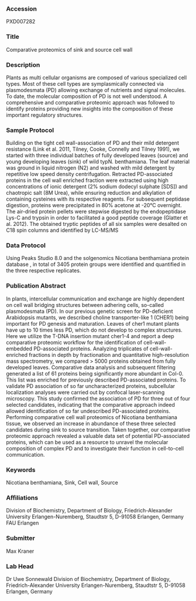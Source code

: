 ### Accession
PXD007282

### Title
Comparative proteomics of sink and source cell wall

### Description
Plants as multi cellular organisms are composed of various specialized cell types. Most of these cell types are symplasmically connected via plasmodesmata (PD) allowing exchange of nutrients and signal molecules. To date, the molecular composition of PD is not well understood. A comprehensive and comparative proteomic approach was followed to identify proteins providing new insights into the composition of these important regulatory structures.

### Sample Protocol
Building on the tight cell wall-association of PD and their mild detergent resistance (Link et al. 2011, Tilney, Cooke, Connelly and Tilney 1991), we started with three individual batches of fully developed leaves (source) and young developing leaves (sink) of wild typN. benthamiana. The leaf material was ground in liquid nitrogen (N2) and washed with mild detergent by repetitive low speed density centrifugation. Retracted PD-associated proteins in the cell wall enriched fraction were extracted using high concentrations of ionic detergent (2% sodium dodecyl sulphate [SDS]) and chaotropic salt (8M Urea), while ensuring reduction and alkylation of containing cysteines with its respective reagents. For subsequent peptidase digestion, proteins were precipitated in 80% acetone at -20°C overnight. The air-dried protein pellets were stepwise digested by the endopeptidase Lys-C and trypsin in order to facilitated a good peptide coverage (Glatter et al. 2012). The obtained tryptic peptides of all six samples were desalted on C18 spin columns and identified by LC-MS/MS

### Data Protocol
Using Peaks Studio 8.0 and the solgenomics Nicotiana benthamiana protein database , in total of 3405 protein groups were identified and quantified in the three respective replicates.

### Publication Abstract
In plants, intercellular communication and exchange are highly dependent on cell wall bridging structures between adhering cells, so-called plasmodesmata (PD). In our previous genetic screen for PD-deficient Arabidopsis mutants, we described choline transporter-like 1 (CHER1) being important for PD genesis and maturation. Leaves of cher1 mutant plants have up to 10 times less PD, which do not develop to complex structures. Here we utilize the T-DNA insertion mutant cher1-4 and report a deep comparative proteomic workflow for the identification of cell-wall-embedded PD-associated proteins. Analyzing triplicates of cell-wall-enriched fractions in depth by fractionation and quantitative high-resolution mass spectrometry, we compared &gt;&#xa0;5000 proteins obtained from fully developed leaves. Comparative data analysis and subsequent filtering generated a list of 61 proteins being significantly more abundant in Col-0. This list was enriched for previously described PD-associated proteins. To validate PD association of so far uncharacterized proteins, subcellular localization analyses were carried out by confocal laser-scanning microscopy. This study confirmed the association of PD for three out of four selected candidates, indicating that the comparative approach indeed allowed identification of so far undescribed PD-associated proteins. Performing comparative cell wall proteomics of Nicotiana benthamiana tissue, we observed an increase in abundance of these three selected candidates during sink to source transition. Taken together, our comparative proteomic approach revealed a valuable data set of potential PD-associated proteins, which can be used as a resource to unravel the molecular composition of complex PD and to investigate their function in cell-to-cell communication.

### Keywords
Nicotiana benthamiana, Sink, Cell wall, Source

### Affiliations
Division of Biochemistry, Department of Biology, Friedrich-Alexander University Erlangen-Nuremberg, Staudtstr 5, D-91058 Erlangen, Germany
FAU Erlangen

### Submitter
Max Kraner

### Lab Head
Dr Uwe Sonnewald
Division of Biochemistry, Department of Biology, Friedrich-Alexander University Erlangen-Nuremberg, Staudtstr 5, D-91058 Erlangen, Germany


